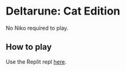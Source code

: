 # Deltarune: Cat Edition

No Niko required to play.

## How to play

Use the Replit repl [here](<[https://abs.com](https://replit.com/@Chameleon-Coder/Deltarune-Cat-Edition)>).
